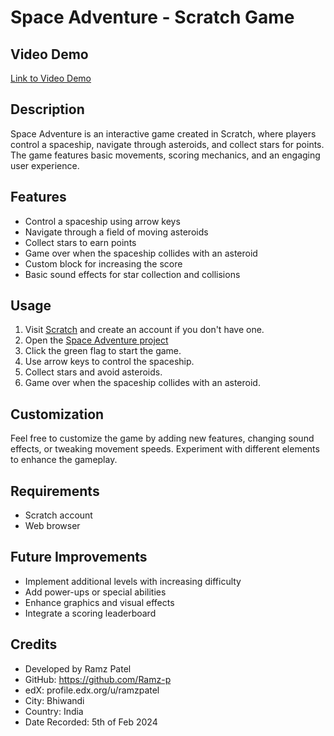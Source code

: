 # Space Adventure - Scratch Game

## Video Demo
[Link to Video Demo]()

## Description
Space Adventure is an interactive game created in Scratch, where players control a spaceship, navigate through asteroids, and collect stars for points. The game features basic movements, scoring mechanics, and an engaging user experience.

## Features
- Control a spaceship using arrow keys
- Navigate through a field of moving asteroids
- Collect stars to earn points
- Game over when the spaceship collides with an asteroid
- Custom block for increasing the score
- Basic sound effects for star collection and collisions

## Usage
1. Visit [Scratch](https://scratch.mit.edu/) and create an account if you don't have one.
2. Open the [Space Adventure project](https://scratch.mit.edu/projects/961321183)
3. Click the green flag to start the game.
4. Use arrow keys to control the spaceship.
5. Collect stars and avoid asteroids.
6. Game over when the spaceship collides with an asteroid.

## Customization
Feel free to customize the game by adding new features, changing sound effects, or tweaking movement speeds. Experiment with different elements to enhance the gameplay.

## Requirements
- Scratch account
- Web browser

## Future Improvements
- Implement additional levels with increasing difficulty
- Add power-ups or special abilities
- Enhance graphics and visual effects
- Integrate a scoring leaderboard

## Credits
- Developed by Ramz Patel
- GitHub: https://github.com/Ramz-p
- edX: profile.edx.org/u/ramzpatel
- City: Bhiwandi
- Country: India
- Date Recorded: 5th of Feb 2024
